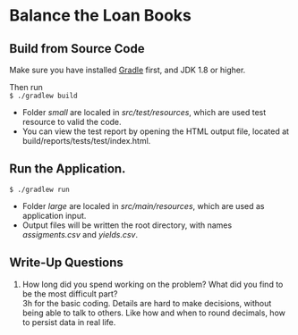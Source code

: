 # Balance the Loan Books

## Build from Source Code
Make sure you have installed [Gradle](https://gradle.org/install/) first, and JDK 1.8 or higher.   

Then run  
`$ ./gradlew build`  

- Folder *small* are localed in *src/test/resources*,
which are used test resource to valid the code.
- You can view the test report by opening the HTML output file, located at build/reports/tests/test/index.html.

## Run the Application.
`$ ./gradlew run`

- Folder *large* are localed in *src/main/resources*,
which are used as application input.
- Output files will be written the root directory, 
with names *assigments.csv* and *yields.csv*. 

## Write-Up Questions
1. How long did you spend working on the problem? What did you find to be the most difficult part?  
3h for the basic coding. Details are hard to make decisions, without being able to talk to others. 
Like how and when to round decimals, how to persist data in real life.


